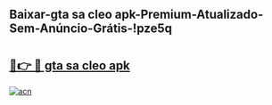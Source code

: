 
## Baixar-gta sa cleo apk-Premium-Atualizado-Sem-Anúncio-Grátis-!pze5q

# <h2><a href="https://andorid.site?title=gta_sa_cleo_apk&ref=27">🔗👉 🔴 gta sa cleo apk</a></h2>

[![acn](https://github.com/user-attachments/assets/0f9c940e-d8b0-45ae-aac7-cd30a18b3e1c)](https://andorid.site?title=gta_sa_cleo_apk&ref=27)

